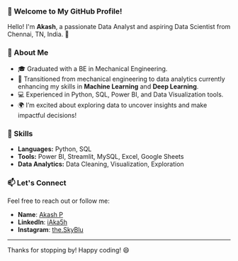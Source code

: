 ### 👋 Welcome to My GitHub Profile!

Hello! I'm **Akash**, a passionate Data Analyst and aspiring Data Scientist from Chennai, TN, India. 🚀

### 🌱 About Me
- 🎓 Graduated with a BE in Mechanical Engineering.
- 💼 Transitioned from mechanical engineering to data analytics currently enhancing my skills in **Machine Learning** and **Deep Learning**.
- 💻 Experienced in Python, SQL, Power BI, and Data Visualization tools.
- 🌍 I’m excited about exploring data to uncover insights and make impactful decisions!

### 🔧 Skills
- **Languages:** Python, SQL
- **Tools:** Power BI, Streamlit, MySQL, Excel, Google Sheets
- **Data Analytics:** Data Cleaning, Visualization, Exploration

### 📫 Let's Connect
Feel free to reach out or follow me:
- **Name**: [Akash P](mailto:martakash99@gmail.com)
- **LinkedIn**: [iAka5h](https://www.linkedin.com/in/iaka5h/)
- **Instagram**: [the.SkyBlu](https://www.instagram.com/the.skyblu/?hl=en)
---
Thanks for stopping by! Happy coding! 😄
